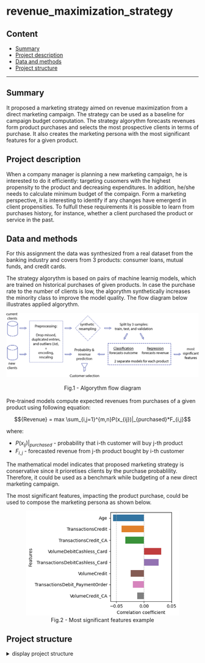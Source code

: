 # revenue_maximization_strategy


## Content

* [Summary](README.md#Summary)  
* [Project description](README.md#Project-description)  
* [Data and methods](README.md#Data-and-methods)                                
* [Project structure](README.md#Project-structure)                   


---

## Summary
It proposed a marketing strategy aimed on revenue maximization from a direct marketing campaign. The strategy can be used as a baseline for campaign budget computation. The strategy algorythm forecasts revenues form product purchases and selects the most prospective clients in terms of purchase. It also creates the marketing persona with the most significant features for a given product. 
  

## Project description
When a company manager is planning a new marketing campaign, he is interested to do it efficiently: targeting cusomers with the highest propensity to the product and decreasing expenditures. In addition, he/she needs to calculate minimum budget of the compaign. Form a marketing perspective, it is interesting to identify if any  changes have emergerd in client propensities. To fulfull these requirements it is possible to learn from purchases history, for instance, whether a client purchased the product or service in the past. 


## Data and methods
For this assignment the data was synthesized from a real dataset from the banking industry and covers from 3 products: consumer loans, mutual funds, and credit cards. 

The strategy algorythm is based on pairs of machine learnig models, which are trained on historical purchases of given products. In case the purchase rate to the number of clients is low, the algorythm synthetically increases the minority class to improve the model quality. The flow diagram below illustrates applied algorythm.

<div style="text-align: center">
<img src="./figures/scheme.png" width="700">  </div>
<br>
<div style="text-align: center;">Fig.1 - Algorythm flow diagram</div>
<br>
Pre-trained models compute expected revenues from purchases of a given product using following equation:

$${Revenue} = max \sum_{i,j=1}^{m,n}P(x_{ij})|_{purchased}*F_{i,j}$$

where:
* $P(x_{ij})|_{purchased}$ - probability that i-th customer will buy j-th product
* $F_{i,j}$ - forecasted revenue from j-th product bought by i-th customer

The mathematical model indicates that proposed marketing strategy is conservative since it prioretises clients by the purchase probablility. Therefore, it could be used as a benchmark while budgeting of a new direct marketing campaign. 

The most significant features, impacting the product purchase, could be used to compose the marketing persona as shown below.

<div style="text-align: center">
<img src="./figures/fig_5_print.png" width="400">  </div>
<div style="text-align: center;"> Fig.2 - Most significant features example </div>


## Project structure

<details>
  <summary>display project structure </summary>

```Python
revenue_maximization_strategy
├── .gitignore
├── config
│   └── config.json     # configuration setings
├── data                # data archive
│  
├── figures
│   ├── fig_1.png
.....
│   └── fig_13.png
├── models              # models and weights
│   ├── gbr_cc_opt.pkl
.....
│   └── gb_opt_mf.pkl
├── notebooks           # notebooks
│   └── Project.ipynb

├── README.md
├── requirements.txt    
└── utils               # functions and data loaders
    └── reader_config.py
```
</details>
